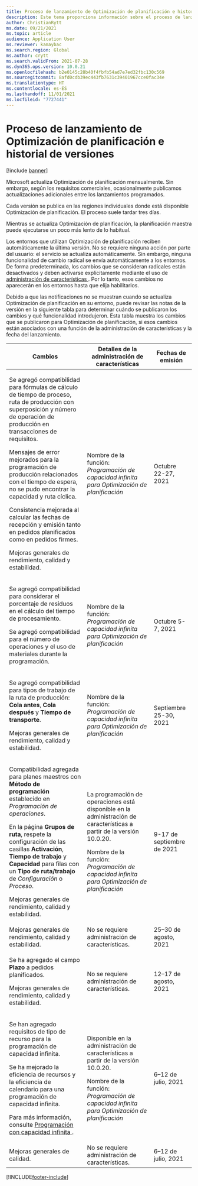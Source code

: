 ```yaml
---
title: Proceso de lanzamiento de Optimización de planificación e historial de versiones
description: Este tema proporciona información sobre el proceso de lanzamiento y el historial de lanzamiento de Optimización de planificación.
author: ChristianRytt
ms.date: 09/21/2021
ms.topic: article
audience: Application User
ms.reviewer: kamaybac
ms.search.region: Global
ms.author: crytt
ms.search.validFrom: 2021-07-28
ms.dyn365.ops.version: 10.0.21
ms.openlocfilehash: b2e0145c28b40f4fbfb54ad7e7ed32fbc130c569
ms.sourcegitcommit: 8afd0cdb39ec443fb7631c39401967cce0fac34e
ms.translationtype: HT
ms.contentlocale: es-ES
ms.lasthandoff: 11/01/2021
ms.locfileid: "7727441"
---
```

# <a name="planning-optimization-release-process-and-release-history"></a>Proceso de lanzamiento de Optimización de planificación e historial de versiones

[!include [banner](../../includes/banner.md)]

Microsoft actualiza Optimización de planificación mensualmente. Sin embargo, según los requisitos comerciales, ocasionalmente publicamos actualizaciones adicionales entre los lanzamientos programados.

Cada versión se publica en las regiones individuales donde está disponible Optimización de planificación. El proceso suele tardar tres días.

Mientras se actualiza Optimización de planificación, la planificación maestra puede ejecutarse un poco más lento de lo habitual.

Los entornos que utilizan Optimización de planificación reciben automáticamente la última versión. No se requiere ninguna acción por parte del usuario: el servicio se actualiza automáticamente. Sin embargo, ninguna funcionalidad de cambio radical se envía automáticamente a los entornos. De forma predeterminada, los cambios que se consideran radicales están desactivados y deben activarse explícitamente mediante el uso de [administración de características ](../../../fin-ops-core/fin-ops/get-started/feature-management/feature-management-overview.md). Por lo tanto, esos cambios no aparecerán en los entornos hasta que elija habilitarlos.

Debido a que las notificaciones no se muestran cuando se actualiza Optimización de planificación en su entorno, puede revisar las notas de la versión en la siguiente tabla para determinar cuándo se publicaron los cambios y qué funcionalidad introdujeron. Esta tabla muestra los cambios que se publicaron para Optimización de planificación, si esos cambios están asociados con una función de la administración de características y la fecha del lanzamiento.

| Cambios | Detalles de la administración de características | Fechas de emisión |
|---|---|---|
| <p>Se agregó compatibilidad para fórmulas de cálculo de tiempo de proceso, ruta de producción con superposición y número de operación de producción en transacciones de requisitos.</p><p>Mensajes de error mejorados para la programación de producción relacionados con el tiempo de espera, no se pudo encontrar la capacidad y ruta cíclica.</p><p>Consistencia mejorada al calcular las fechas de recepción y emisión tanto en pedidos planificados como en pedidos firmes.</p><p>Mejoras generales de rendimiento, calidad y estabilidad. | Nombre de la función: *Programación de capacidad infinita para Optimización de planificación* | Octubre 22-27, 2021 |
| <p>Se agregó compatibilidad para considerar el porcentaje de residuos en el cálculo del tiempo de procesamiento.</p><p>Se agregó compatibilidad para el número de operaciones y el uso de materiales durante la programación. | Nombre de la función: *Programación de capacidad infinita para Optimización de planificación* | Octubre 5-7, 2021 |
| <p>Se agregó compatibilidad para tipos de trabajo de la ruta de producción: **Cola antes**, **Cola después** y **Tiempo de transporte**.</p><p>Mejoras generales de rendimiento, calidad y estabilidad. | Nombre de la función: *Programación de capacidad infinita para Optimización de planificación* | Septiembre 25-30, 2021 |
| <p>Compatibilidad agregada para planes maestros con **Método de programación** establecido en *Programación de operaciones*.</p><p>En la página **Grupos de ruta**, respete la configuración de las casillas **Activación**, **Tiempo de trabajo** y **Capacidad** para filas con un **Tipo de ruta/trabajo** de *Configuración* o *Proceso*. </p><p>Mejoras generales de rendimiento, calidad y estabilidad. | <p>La programación de operaciones está disponible en la administración de características a partir de la versión 10.0.20.</p><p>Nombre de la función: *Programación de capacidad infinita para Optimización de planificación*</p>  | 9-17 de septiembre de 2021 |
| Mejoras generales de rendimiento, calidad y estabilidad. | No se requiere administración de características. | 25–30 de agosto, 2021 |
| <p>Se ha agregado el campo **Plazo** a pedidos planificados.</p><p>Mejoras generales de rendimiento, calidad y estabilidad.</p> | No se requiere administración de características. | 12–17 de agosto, 2021 |
| <p>Se han agregado requisitos de tipo de recurso para la programación de capacidad infinita.</p><p>Se ha mejorado la eficiencia de recursos y la eficiencia de calendario para una programación de capacidad infinita.</p><p>Para más información, consulte [Programación con capacidad infinita ](infinite-capacity-planning.md). | <p>Disponible en la administración de características a partir de la versión 10.0.20.</p><p>Nombre de la función: *Programación de capacidad infinita para Optimización de planificación*</p> | 6–12 de julio, 2021 |
| Mejoras generales de calidad. | No se requiere administración de características. | 6–12 de julio, 2021 |

[!INCLUDE[footer-include](../../../includes/footer-banner.md)]
